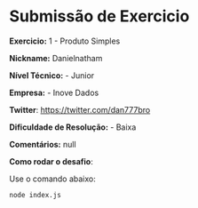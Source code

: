 # Submissão de Exercicio

**Exercicio:** 1 - Produto Simples

**Nickname:** Danielnatham

**Nível Técnico:** - Junior

**Empresa:** - Inove Dados

**Twitter**: https://twitter.com/dan777bro

**Dificuldade de Resolução:** - Baixa

**Comentários:** null

**Como rodar o desafio**: 

Use o comando abaixo: 
```bash
node index.js
```